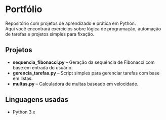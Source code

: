 # Portfólio

Repositório com projetos de aprendizado e prática em Python.  
Aqui você encontrará exercícios sobre lógica de programação, automação de tarefas e projetos simples para fixação.

## Projetos

- **sequencia_fibonacci.py** – Geração da sequência de Fibonacci com base em entrada do usuário.
- **gerencia_tarefas.py** – Script simples para gerenciar tarefas com base em listas.
- **multas.py** – Calculadora de multas baseado em velocidade.

## Linguagens usadas
- Python 3.x
